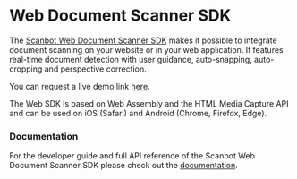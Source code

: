 # Web Document Scanner SDK

The [Scanbot Web Document Scanner SDK](https://scanbot.io/en/sdk/web-scanner-sdk/web-document-scanner-sdk) makes it possible 
to integrate document scanning on your website or in your web application. It features real-time document detection 
with user guidance, auto-snapping, auto-cropping and perspective correction.

You can request a live demo link [here](https://scanbot.io/en/sdk/web-scanner-sdk/web-document-scanner-sdk).

The Web SDK is based on Web Assembly and the HTML Media Capture API and can be used on iOS (Safari) 
and Android (Chrome, Firefox, Edge).


### Documentation

For the developer guide and full API reference of the Scanbot Web Document Scanner SDK please check out 
the [documentation](https://scanbotsdk.github.io/documentation/web/).
